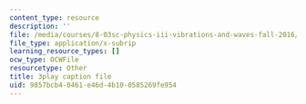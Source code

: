 ```yaml
---
content_type: resource
description: ''
file: /media/courses/8-03sc-physics-iii-vibrations-and-waves-fall-2016/9857bcb40461e46d4b100585269fe954_TjxR7lAwWhI.srt
file_type: application/x-subrip
learning_resource_types: []
ocw_type: OCWFile
resourcetype: Other
title: 3play caption file
uid: 9857bcb4-0461-e46d-4b10-0585269fe954
---
```

